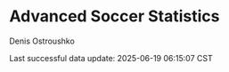 # Advanced Soccer Statistics
Denis Ostroushko

<!-- gfm -->

Last successful data update: 2025-06-19 06:15:07 CST

